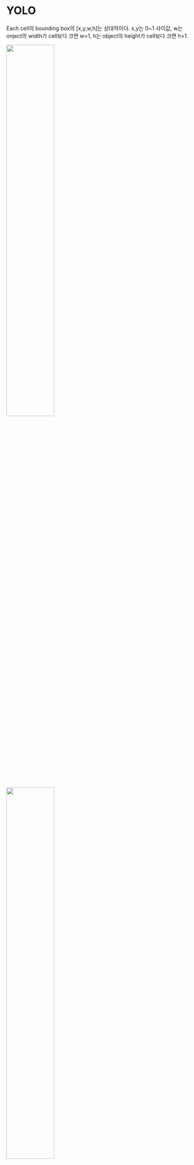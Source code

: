 # YOLO

Each cell의 bounding box의 [x,y,w,h]는 상대적이다. x,y는 0~1 사이값, w는 onject의 width가 cell보다 크면 w>1, h는 object의 height가 cell보다 크면 h>1.

<img src="https://github.com/hyeseongkim0/YOLO/blob/main/images/RelativeBoundingbox.JPG" width="50%">

<img src="https://github.com/hyeseongkim0/YOLO/blob/main/images/labelcell.JPG" width="50%">

<img src="https://github.com/hyeseongkim0/YOLO/blob/main/images/predcell.JPG" width="50%">

Predictions will look very similar, but we will output two bounding boxes.

Prediction은 Wide와 tall에 따른 2개의 다른 bounding boxes를 출력하기 때문에  1 probability score + bounding box(4 parameters)가 2개이다.

<img src="https://github.com/hyeseongkim0/YOLO/blob/main/images/predcell.JPG" width="50%">

#### 20 different classes + 1 probability score + bounding box(x,y,w,h : 4 parameters) ==> 25

#### 20 different classes + 2 * (1 probability score + bounding box(x,y,w,h : 4 parameters)) ==> 30

<img src="https://github.com/hyeseongkim0/YOLO/blob/main/images/target_prediction.JPG" width="50%">

#### torch.flatten -> start_dim=1 ; (B, C, W, H)에서 Batch는 a number of examples이므로 제외하고 C,W,H차원으로 Flatten

<img src="https://github.com/hyeseongkim0/YOLO/blob/main/images/start_dim=1.JPG" width="80%">

#### Architecture config로 모델설계하기, if문으로 dtype에 따라 레이어 구성하기

<img src="https://github.com/hyeseongkim0/YOLO/blob/main/images/config.JPG" width="80%">

<img src="https://github.com/hyeseongkim0/YOLO/blob/main/images/config2model.JPG" width="80%">

최종적으로 nn.Sequential에 *를 사용하여 list안에 들어있는 모든 Layers들을 Unpack

<img src="https://github.com/hyeseongkim0/YOLO/blob/main/images/unpacklayers.JPG" width="80%">

#### 0~19 class, 20번째 index=class probability, class probability를 indexing하면 차원이 하나 줄어들기 때문에 이를 다시 복원하기 위해 unsqueeze(3)을 해준다.

<img src="https://github.com/hyeseongkim0/YOLO/blob/main/images/Yolo_Loss.JPG" width="80%">

[..., 2:4] meaning -> [N, S, S, 25]

<img src="https://github.com/hyeseongkim0/YOLO/blob/main/images/dotdotdot.JPG" width="80%">

[..., 24:25]로 인덱싱하면 하나의 matrix를 가져오면서 차원은 유지할 수 있다. [..., 24]로 하면 똑같은 값을 가지지만 차원이 줄어들게 된다.

<img src="https://github.com/hyeseongkim0/YOLO/blob/main/images/slicing_technique.JPG" width="80%">
